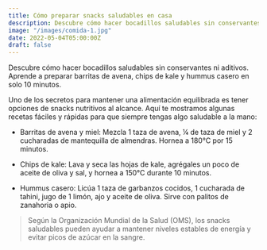 ```yaml
---
title: Cómo preparar snacks saludables en casa
description: Descubre cómo hacer bocadillos saludables sin conservantes ni aditivos. Aprende a preparar barritas de avena, chips de kale y hummus casero en solo 10 minutos."
image: "/images/comida-1.jpg"
date: 2022-05-04T05:00:00Z
draft: false
---
```


Descubre cómo hacer bocadillos saludables sin conservantes ni aditivos. Aprende a preparar barritas de avena, chips de kale y hummus casero en solo 10 minutos.

Uno de los secretos para mantener una alimentación equilibrada es tener opciones de snacks nutritivos al alcance. Aquí te mostramos algunas recetas fáciles y rápidas para que siempre tengas algo saludable a la mano:

- Barritas de avena y miel: Mezcla 1 taza de avena, ¼ de taza de miel y 2 cucharadas de mantequilla de almendras. Hornea a 180°C por 15 minutos.

- Chips de kale: Lava y seca las hojas de kale, agrégales un poco de aceite de oliva y sal, y hornea a 150°C durante 10 minutos.

- Hummus casero: Licúa 1 taza de garbanzos cocidos, 1 cucharada de tahini, jugo de 1 limón, ajo y aceite de oliva. Sirve con palitos de zanahoria o apio.

> Según la Organización Mundial de la Salud (OMS), los snacks saludables pueden ayudar a mantener niveles estables de energía y evitar picos de azúcar en la sangre.